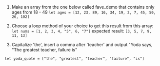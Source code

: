 1) Make an array from the one below called fave_demo that contains only ages from 18 - 49
`let ages = [12, 23, 89, 16, 34, 19, 2, 7, 45, 50, 26, 102]`

2) Choose a loop method of your choice to get this result from this array:
`let nums = [1, 2, 3, 4, "5", 6, "7"]`
expected result:
`[3, 5, 7, 9, 11, 13]`


3) Capitalize 'the', insert a comma after 'teacher' and output "Yoda says, "The greatest teacher, failure is"

`let yoda_quote = ["the", "greatest", "teacher", "failure", "is"]`

